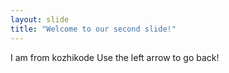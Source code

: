 ```yaml
---
layout: slide
title: "Welcome to our second slide!"
---
```

I am from kozhikode
Use the left arrow to go back!
